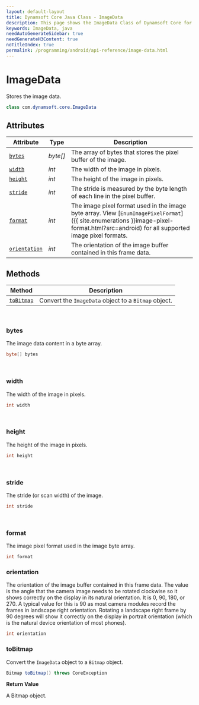 ```yaml
---
layout: default-layout
title: Dynamsoft Core Java Class - ImageData
description: This page shows the ImageData Class of Dynamsoft Core for Java Language.
keywords: ImageData, java
needAutoGenerateSidebar: true
needGenerateH3Content: true
noTitleIndex: true
permalink: /programming/android/api-reference/image-data.html
---
```


# ImageData

Stores the image data.  

```java
class com.dynamsoft.core.ImageData
```  

## Attributes

| Attribute | Type | Description |
|---------- | ---- | ----------- |
| [`bytes`](#bytes) | *byte[]* | The array of bytes that stores the pixel buffer of the image. |
| [`width`](#width) | *int* | The width of the image in pixels. |
| [`height`](#height) | *int* | The height of the image in pixels. |
| [`stride`](#stride) | *int* | The stride is measured by the byte length of each line in the pixel buffer. |
| [`format`](#format) | *int* | The image pixel format used in the image byte array. View [`EnumImagePixelFormat`]({{ site.enumerations }}image-pixel-format.html?src=android) for all supported image pixel formats. |
| [`orientation`](#orientation) | *int* | The orientation of the image buffer contained in this frame data. |

## Methods

| Method | Description |
| ------ | ----------- |
| [`toBitmap`](#tobitmap) | Convert the `ImageData` object to a `Bitmap` object. |

&nbsp;

### bytes

The image data content in a byte array.

```java
byte[] bytes
```

&nbsp;

### width

The width of the image in pixels.  

```java
int width
```

&nbsp;

### height

The height of the image in pixels.  

```java
int height
```

&nbsp;

### stride

The stride (or scan width) of the image.

```java
int stride
```

&nbsp;

### format

The image pixel format used in the image byte array.

```java
int format
```

### orientation

The orientation of the image buffer contained in this frame data. The value is the angle that the camera image needs to be rotated clockwise so it shows correctly on the display in its natural orientation. It is 0, 90, 180, or 270. A typical value for this is 90 as most camera modules record the frames in landscape right orientation. Rotating a landscape right frame by 90 degrees will show it correctly on the display in portrait orientation (which is the natural device orientation of most phones).

```java
int orientation
```

### toBitmap

Convert the `ImageData` object to a `Bitmap` object.

```java
Bitmap toBitmap() throws CoreException
```

**Return Value**

A Bitmap object.
